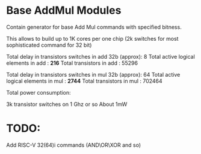 # Base AddMul Modules
Contain generator for base Add Mul commands with specified bitness.

This allows to build up to 1K cores per one chip (2k switches for most sophisticated command for 32 bit)

Total delay in transistors switches in add 32b (approx): 8
Total active logical elements in add : **216**
Total transistors in add : 55296


Total delay in transistors switches in mul 32b (approx): 64
Total active logical elements in mul : **2744**
Total transistors in mul : 702464

Total power consumption:

3k transistor switches on 1 Ghz or so
About 1mW

# TODO:
Add RISC-V 32(64)i commands (AND\OR\XOR and so)
